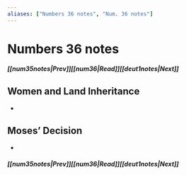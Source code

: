 ```yaml
---
aliases: ["Numbers 36 notes", "Num. 36 notes"]
---
```

# Numbers 36 notes
##### <span class=arrow-left></span>[[num35notes|Prev]]<span class=navigation-separator></span>[[num36|Read]]<span class=navigation-separator></span>[[deut1notes|Next]]<span class=arrow-right></span>
## Women and Land Inheritance
- 
## Moses’ Decision
- 
##### <span class=arrow-left></span>[[num35notes|Prev]]<span class=navigation-separator></span>[[num36|Read]]<span class=navigation-separator></span>[[deut1notes|Next]]<span class=arrow-right></span>